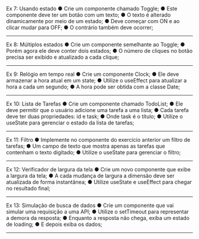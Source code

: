 Ex 7: Usando estado
● Crie um componente chamado Toggle;
● Este componente deve ter um botão com um texto;
● O texto é alterado dinamicamente por meio de um 
estado;
● Deve começar com ON e ao clicar mudar para OFF;
● O contrário também deve ocorrer;

***

Ex 8: Múltiplos estados
● Crie um componente semelhante ao Toggle;
● Porém agora ele deve conter dois estados;
● O número de cliques no botão precisa ser exibido e 
atualizado a cada clique;

***

Ex 9: Relógio em tempo real
● Crie um componente Clock;
● Ele deve armazenar a hora atual em um state;
● Utilize o useEffect para atualizar a hora a cada um 
segundo;
● A hora pode ser obtida com a classe Date;

***

Ex 10: Lista de Tarefas
● Crie um componente chamado TodoList;
● Ele deve permitir que o usuário adicione uma tarefa 
a uma lista;
● Cada tarefa deve ter duas propriedades: id e task;
● Onde task é o título;
● Utilize o useState para gerenciar o estado da lista de 
tarefas;

***

Ex 11: Filtro
● Implemente no componente do exercício anterior 
um filtro de tarefas;
● Um campo de texto que mostra apenas as tarefas 
que contenham o texto digitado;
● Utilize o useState para gerenciar o filtro;

***

Ex 12: Verificador de largura da tela
● Crie um novo componente que exibe a largura da 
tela;
● A cada mudança de largura a dimensão deve ser 
atualizada de forma instantânea;
● Utilize useState e useEffect para chegar no resultado 
final;

***

Ex 13: Simulação de busca de dados
● Crie um componente que vai simular uma 
requisição a uma API;
● Utilize o setTimeout para representar a demora da 
resposta;
● Enquanto a resposta não chega, exiba um estado 
de loading;
● E depois exiba os dados;

***